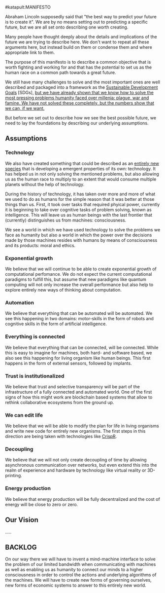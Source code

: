 #katapult:MANIFESTO

Abraham Lincoln supposedly said that "the best way to predict your future is to create it". We are by no means setting out to predicting a specific future, but we are all set onto describing one worth creating. 

Many people have thought deeply about the details and implications of the future we are trying to describe here. We don't want to repeat all these arguments here, but instead build on them or condense them and where appropriate link to them. 

The purpose of this manifesto is to describe a common objective that is worth fighting and working for and that has the potential to set us as the human race on a common path towards a great future.

We still have many challenges to solve and the most important ones are well described and packaged into a framework as the [Sustainable Development Goals](http://www.globalgoals.org/) [SDGs], [but we have already shown that we know how to solve the most pressing problems humanity faced over millenia: plague, war and famine. We have not solved these completely, but the numbers show that we can, if we want.](https://en.wikipedia.org/wiki/Homo_Deus:_A_Brief_History_of_Tomorrow)

But before we set out to describe how we see the best possible future, we need to lay the foundations by describing our underlying assumptions. 

## Assumptions

### Technology

We also have created something that could be described as an [entirely new species](https://en.wikipedia.org/wiki/What_Technology_Wants) that is developing a emergent properties of its own: technology. It has helped us in not only solving the mentioned problems, but also allowing us as the human race to multiply to an extent that would consume multiple planets without the help of technology. 

During the history of technology, it has taken over more and more of what we used to do as humans for the simple reason that it was better at those things than us. First, it took over tasks that required phyical power, currently it is beginning to take over cognitive tasks of problem solving, known as intelligence. This will leave us as human beings with the last frontier that (currently) distinguishes us from machines: consciousness. 

We see a world in which we have used technology to solve the problems we face as humanity but also a world in which the power over the decisions made by those machines resides with humans by means of consciousness and its products: moral and ethics. 

### Exponential growth

We believe that we will continue to be able to create exponential growth of computational perfomance. We do not expect the current computational paradigms to fulfill this, but assume that new paradigms like quantum computing will not only increase the overall performance but also help to explore entirely new ways of thinking about computation.

### Automation

We believe that everything that can be automated will be automated. We see this happening in two domains: motor-skills in the form of robots and cognitive skills in the form of artificial intelligence.

### Everything is connected

We believe that everything that can be connected, will be connected. While this is easy to imagine for machines, both hard- and software based, we also see this happening for living organism like human beings. This first happens in the form of external sensors, followed by implants.


### Trust is institutionalized

We believe that trust and selective transparency will be part of the infrastructure of a fully connected and automated world. One of the first signs of how this might work are blockchain based systems that allow to rethink collaborative ecosystems from the ground up.

### We can edit life

We believe that we will be able to modify the plan for life in living organisms and write new code for entirely new organisms. The first steps in this direction are being taken with technologies like [CrispR](https://en.wikipedia.org/wiki/CRISPR).

### Decoupling

We believe that we will not only create decoupling of time by allowing asynchronous communication over networks, but even extend this into the realm of experience and hardware by technology like virtual reality or 3D-printing.


### Energy production

We believe that energy production will be fully decentralized and the cost of energy will be close to zero or zero.


## Our Vision


.....


## BACKLOG


On our way there we will have to invent a mind-machine interface to solve the problem of our limited bandwidth when communicating with machines as well as enabling us as humanity to connect our minds to a higher consciousness in order to control the actions and underlying algorithms of the machines. We will have to create new forms of governing ourselves, new forms of economic systems to answer to this entirely new world. 
